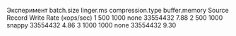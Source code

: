 Эксперимент	batch.size	linger.ms	compression.type	buffer.memory	Source Record Write Rate (кops/sec)
1	500	1000	none	33554432	7.88
2	500	1000	snappy	33554432	4.86
3	1000 1000	none	33554432	9.30